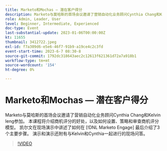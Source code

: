 ```yaml
---
title: Marketo和Mochas — 潜在客户得分
description: Marketo与莫哈斯的首场会议邀请了营销自动化业务顾问Cynthia Chang和Kelvin Ieng参加。 本课程将介绍商机评分的好处，以及如何设置、策略和审查商机评分模型。 凯尔文在现场演示中讲述了如何在 [!DNL Marketo Engage] 最后介绍了3个主要步骤。 演示和演示还附有与Kelvin和Cynthia一起进行的现场问答。
role: Admin, Leader, User
level: Beginner, Intermediate, Experienced
doc-type: Event
last-substantial-update: 2023-01-06T00:00:00Z
kt: 11655
thumbnail: 3412722.jpeg
exl-id: f7a309d6-e5e6-46f7-91b9-a19ce4c2c3fd
event-start-time: 2023-6-7 08:30-8
source-git-commit: 1792dc318643aec2c12613f621361d72a7a918b1
workflow-type: tm+mt
source-wordcount: '154'
ht-degree: 0%

---
```


# Marketo和Mochas — 潜在客户得分

Marketo与莫哈斯的首场会议邀请了营销自动化业务顾问Cynthia Chang和Kelvin Ieng参加。 本课程将介绍商机评分的好处，以及如何设置、策略和审查商机评分模型。 凯尔文在现场演示中讲述了如何在 [!DNL Marketo Engage] 最后介绍了3个主要步骤。 演示和演示还附有与Kelvin和Cynthia一起进行的现场问答。

>[!VIDEO](https://video.tv.adobe.com/v/3412722/?quality=12&learn=on)
